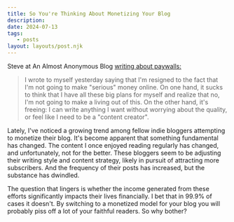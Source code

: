 ```yaml
---
title: So You're Thinking About Monetizing Your Blog
description:
date: 2024-07-13
tags:
   - posts
layout: layouts/post.njk
---
```


Steve at An Almost Anonymous Blog [writing about paywalls:](https://lwgrs.bearblog.dev/paywalls-pain-and-balance/)

> I wrote to myself yesterday saying that I'm resigned to the fact that I'm not going to make "serious" money online. On one hand, it sucks to think that I have all these big plans for myself and realize that no, I'm not going to make a living out of this. On the other hand, it's freeing: I can write anything I want without worrying about the quality, or feel like I need to be a "content creator".

Lately, I've noticed a growing trend among fellow indie bloggers attempting to monetize their blog. It's become apparent that something fundamental has changed. The content I once enjoyed reading regularly has changed, and unfortunately, not for the better. These bloggers seem to be adjusting their writing style and content strategy, likely in pursuit of attracting more subscribers. And the frequency of their posts has increased, but the substance has dwindled.

The question that lingers is whether the income generated from these efforts significantly impacts their lives financially. I bet that in 99.9% of cases it doesn't. By switching to a monetized model for your blog you will probably piss off a lot of your faithful readers. So why bother?
